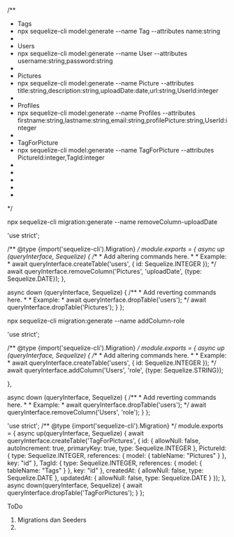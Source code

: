 /**
 * Tags 
 * npx sequelize-cli model:generate --name Tag --attributes name:string
 * 
 * Users 
 * npx sequelize-cli model:generate --name User --attributes username:string,password:string
 * 
 * Pictures
 * npx sequelize-cli model:generate --name Picture --attributes title:string,description:string,uploadDate:date,url:string,UserId:integer
 * 
 * Profiles
 * npx sequelize-cli model:generate --name Profiles --attributes firstname:string,lastname:string,email:string,profilePicture:string,UserId:integer
 * 
 * TagForPicture
 * npx sequelize-cli model:generate --name TagForPicture --attributes PictureId:integer,TagId:integer
 * 
 * 
 * 
 * 
 * 
 */



npx sequelize-cli migration:generate --name removeColumn-uploadDate

 'use strict';

 /** @type {import('sequelize-cli').Migration} */
 module.exports = {
   async up (queryInterface, Sequelize) {
     /**
      * Add altering commands here.
     *
     * Example:
     * await queryInterface.createTable('users', { id: Sequelize.INTEGER });
     */
     await queryInterface.removeColumn('Pictures', 'uploadDate', {type: Sequelize.DATE});
   },

   async down (queryInterface, Sequelize) {
     /**
      * Add reverting commands here.
      *
      * Example:
      * await queryInterface.dropTable('users');
      */
     await queryInterface.dropTable('Pictures');
   }
 };



npx sequelize-cli migration:generate --name addColumn-role

 'use strict';

 /** @type {import('sequelize-cli').Migration} */
 module.exports = {
   async up (queryInterface, Sequelize) {
     /**
      * Add altering commands here.
      *
      * Example:
      * await queryInterface.createTable('users', { id: Sequelize.INTEGER });
      */
     await queryInterface.addColumn('Users', 'role', {type: Sequelize.STRING});

   },

   async down (queryInterface, Sequelize) {
     /**
      * Add reverting commands here.
      *
      * Example:
      * await queryInterface.dropTable('users');
      */
     await queryInterface.removeColumn('Users', 'role');
   }
 };

'use strict';
/** @type {import('sequelize-cli').Migration} */
module.exports = {
  async up(queryInterface, Sequelize) {
    await queryInterface.createTable('TagForPictures', {
      id: {
        allowNull: false,
        autoIncrement: true,
        primaryKey: true,
        type: Sequelize.INTEGER
      },
      PictureId: {
        type: Sequelize.INTEGER,
        references: {
          model: {
            tableName: "Pictures"
          }
        },
        key: "id"
      },
      TagId: {
        type: Sequelize.INTEGER,
        references: {
          model: {
            tableName: "Tags"
          }
        },
        key: "id"
      },
      createdAt: {
        allowNull: false,
        type: Sequelize.DATE
      },
      updatedAt: {
        allowNull: false,
        type: Sequelize.DATE
      }
    });
  },
  async down(queryInterface, Sequelize) {
    await queryInterface.dropTable('TagForPictures');
  }
};

ToDo

1. Migrations dan Seeders
2. 